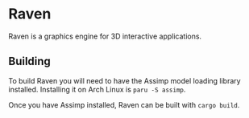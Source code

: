 # Raven

Raven is a graphics engine for 3D interactive applications.

## Building

To build Raven you will need to have the Assimp model loading library installed. Installing it on Arch Linux
is `paru -S assimp`.

Once you have Assimp installed, Raven can be built with `cargo build`.
